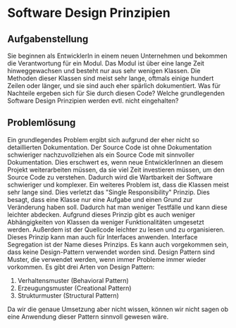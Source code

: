 # Software Design Prinzipien

## Aufgabenstellung
Sie beginnen als EntwicklerIn in einem neuen Unternehmen und bekommen die Verantwortung für
ein Modul. Das Modul ist über eine lange Zeit hinweggewachsen und besteht nur aus sehr wenigen
Klassen. Die Methoden dieser Klassen sind meist sehr lange, oftmals einige hundert Zeilen oder
länger, und sie sind auch eher spärlich dokumentiert. Was für Nachteile ergeben sich für Sie durch
diesen Code? Welche grundlegenden Software Design Prinzipien werden evtl. nicht eingehalten?

## Problemlösung
Ein grundlegendes Problem ergibt sich aufgrund der eher nicht so detaillierten Dokumentation. Der Source Code ist 
ohne Dokumentation schwieriger nachzuvollziehen als ein Source Code mit sinnvoller Dokumentation. Dies erschwert es, wenn 
neue EntwicklerInnen an diesem Projekt weiterarbeiten müssen, da sie viel Zeit investieren müssen, um den Source Code zu
verstehen. Dadurch wird die Wartbarkeit der Software schwieriger und komplexer. Ein weiteres Problem ist, dass die 
Klassen meist sehr lange sind. Dies verletzt das "Single Responsibility" Prinzip. Dies besagt, dass eine Klasse nur eine
Aufgabe und einen Grund zur Veränderung haben soll. Dadurch hat man weniger Testfälle und kann diese leichter abdecken. 
Aufgrund dieses Prinzip gibt es auch weniger Abhängigkeiten von Klassen da weniger Funktionalitäten umgesetzt werden.
Außerdem ist der Quellcode leichter zu lesen und zu organisieren. Dieses Prinzip kann man auch für Interfaces anwenden.
Interface Segregation ist der Name dieses Prinzips. Es kann auch vorgekommen sein, dass keine Design-Pattern verwendet 
worden sind. Design Pattern sind Muster, die verwendet werden, wenn immer Probleme immer wieder vorkommen. Es gibt
drei Arten von Design Pattern:
1. Verhaltensmuster (Behavioral Pattern)
2. Erzeugungsmuster (Creational Pattern)
3. Strukturmuster (Structural Pattern)

Da wir die genaue Umsetzung aber nicht wissen, können wir nicht sagen ob eine Anwendung dieser Pattern sinnvoll gewesen
wäre.
